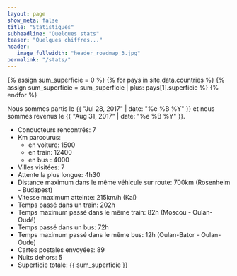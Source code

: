 ```yaml
---
layout: page
show_meta: false
title: "Statistiques"
subheadline: "Quelques stats"
teaser: "Quelques chiffres..."
header:
   image_fullwidth: "header_roadmap_3.jpg"
permalink: "/stats/"
---
```



<!-- Calculs -->
{% assign sum_superficie = 0 %}
{% for pays in site.data.countries %}
    {% assign sum_superficie = sum_superficie | plus: pays[1].superficie %}
{% endfor %}


<!-- Rendu -->
Nous sommes partis le {{ "Jul 28, 2017" | date: "%e %B %Y" }} et nous sommes revenus le {{ "Aug 31, 2017" | date: "%e %B %Y" }}.


<ul>
<li>Conducteurs rencontrés: 7</li>
<li>Km parcourus:
<ul>
<li>en voiture: 1500</li>
<li>en train: 12400</li>
<li>en bus : 4000</li>
</ul>
</li>
<li>Villes visitées: 7</li>
<li>Attente la plus longue: 4h30</li>
<li>Distance maximum dans le même véhicule sur route: 700km (Rosenheim - Budapest)</li>
<li>Vitesse maximum atteinte: 215km/h (Kai)</li>
<li>Temps passé dans un train: 202h</li>
<li>Temps maximum passé dans le même train: 82h (Moscou - Oulan-Oudé)</li>
<li>Temps passé dans un bus: 72h</li>
<li>Temps maximum passé dans le même bus: 12h (Oulan-Bator - Oulan-Oude)</li>
<li>Cartes postales envoyées: 89</li>
<li>Nuits dehors: 5</li>
<li>Superficie totale: {{ sum_superficie }}</li>
</ul>

